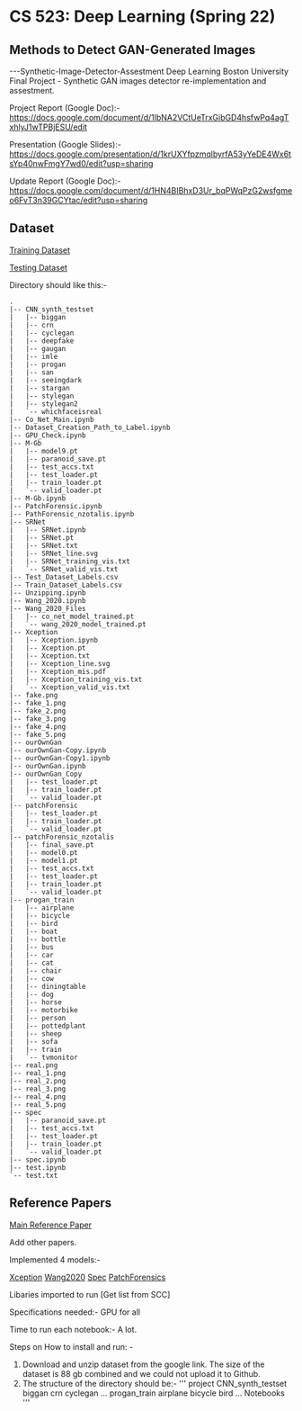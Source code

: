 # CS 523: Deep Learning (Spring 22)
## Methods to Detect GAN-Generated Images
---Synthetic-Image-Detector-Assestment
Deep Learning Boston University Final Project - Synthetic GAN images detector re-implementation and assestment. 

Project Report (Google Doc):- https://docs.google.com/document/d/1lbNA2VCtUeTrxGibGD4hsfwPq4agTxhlyJ1wTPBjESU/edit

Presentation (Google Slides):- https://docs.google.com/presentation/d/1krUXYfpzmqlbyrfA53yYeDE4Wx6tsYp40nwFmgY7wd0/edit?usp=sharing

Update Report (Google Doc):- https://docs.google.com/document/d/1HN4BIBhxD3Ur_bqPWqPzG2wsfgmeo6FvT3n39GCYtac/edit?usp=sharing

## Dataset

[Training Dataset](https://drive.google.com/file/d/1iVNBV0glknyTYGA9bCxT_d0CVTOgGcKh/view)

[Testing Dataset](https://drive.google.com/file/d/1z_fD3UKgWQyOTZIBbYSaQ-hz4AzUrLC1/view)

Directory should like this:-
```
.
|-- CNN_synth_testset
|   |-- biggan
|   |-- crn
|   |-- cyclegan
|   |-- deepfake
|   |-- gaugan
|   |-- imle
|   |-- progan
|   |-- san
|   |-- seeingdark
|   |-- stargan
|   |-- stylegan
|   |-- stylegan2
|   `-- whichfaceisreal
|-- Co_Net_Main.ipynb
|-- Dataset_Creation_Path_to_Label.ipynb
|-- GPU_Check.ipynb
|-- M-Gb
|   |-- model9.pt
|   |-- paranoid_save.pt
|   |-- test_accs.txt
|   |-- test_loader.pt
|   |-- train_loader.pt
|   `-- valid_loader.pt
|-- M-Gb.ipynb
|-- PatchForensic.ipynb
|-- PathForensic_nzotalis.ipynb
|-- SRNet
|   |-- SRNet.ipynb
|   |-- SRNet.pt
|   |-- SRNet.txt
|   |-- SRNet_line.svg
|   |-- SRNet_training_vis.txt
|   `-- SRNet_valid_vis.txt
|-- Test_Dataset_Labels.csv
|-- Train_Dataset_Labels.csv
|-- Unzipping.ipynb
|-- Wang_2020.ipynb
|-- Wang_2020_Files
|   |-- co_net_model_trained.pt
|   `-- wang_2020_model_trained.pt
|-- Xception
|   |-- Xception.ipynb
|   |-- Xception.pt
|   |-- Xception.txt
|   |-- Xception_line.svg
|   |-- Xception_mis.pdf
|   |-- Xception_training_vis.txt
|   `-- Xception_valid_vis.txt
|-- fake.png
|-- fake_1.png
|-- fake_2.png
|-- fake_3.png
|-- fake_4.png
|-- fake_5.png
|-- ourOwnGan
|-- ourOwnGan-Copy.ipynb
|-- ourOwnGan-Copy1.ipynb
|-- ourOwnGan.ipynb
|-- ourOwnGan_Copy
|   |-- test_loader.pt
|   |-- train_loader.pt
|   `-- valid_loader.pt
|-- patchForensic
|   |-- test_loader.pt
|   |-- train_loader.pt
|   `-- valid_loader.pt
|-- patchForensic_nzotalis
|   |-- final_save.pt
|   |-- model0.pt
|   |-- model1.pt
|   |-- test_accs.txt
|   |-- test_loader.pt
|   |-- train_loader.pt
|   `-- valid_loader.pt
|-- progan_train
|   |-- airplane
|   |-- bicycle
|   |-- bird
|   |-- boat
|   |-- bottle
|   |-- bus
|   |-- car
|   |-- cat
|   |-- chair
|   |-- cow
|   |-- diningtable
|   |-- dog
|   |-- horse
|   |-- motorbike
|   |-- person
|   |-- pottedplant
|   |-- sheep
|   |-- sofa
|   |-- train
|   `-- tvmonitor
|-- real.png
|-- real_1.png
|-- real_2.png
|-- real_3.png
|-- real_4.png
|-- real_5.png
|-- spec
|   |-- paranoid_save.pt
|   |-- test_accs.txt
|   |-- test_loader.pt
|   |-- train_loader.pt
|   `-- valid_loader.pt
|-- spec.ipynb
|-- test.ipynb
`-- test.txt
```

## Reference Papers

[Main Reference Paper](https://arxiv.org/pdf/2104.02617.pdf)

Add other papers.

Implemented 4 models:-

[Xception](https://github.com/MinhNguyen99AI/DeepLearning523---Synthetic-Image-Detector-Assestment/blob/main/Xception.ipynb)
[Wang2020](https://github.com/MinhNguyen99AI/DeepLearning523---Synthetic-Image-Detector-Assestment/blob/main/Wang_2020.ipynb)
[Spec](https://github.com/MinhNguyen99AI/DeepLearning523---Synthetic-Image-Detector-Assestment/blob/main/spec.ipynb)
[PatchForensics](https://github.com/MinhNguyen99AI/DeepLearning523---Synthetic-Image-Detector-Assestment/blob/main/PatchForensic.ipynb)

Libaries imported to run [Get list from SCC]

Specifications needed:- GPU for all

Time to run each notebook:- A lot.

Steps on How to install and run: -
  1. Download and unzip dataset from the google link. The size of the dataset is 88 gb combined and we could not upload it to Github. 
  2. The structure of the directory should be:-
'''
project
  CNN_synth_testset
    biggan
    crn
    cyclegan
    ...
  progan_train
    airplane
    bicycle
    bird
    ...
  Notebooks
'''
